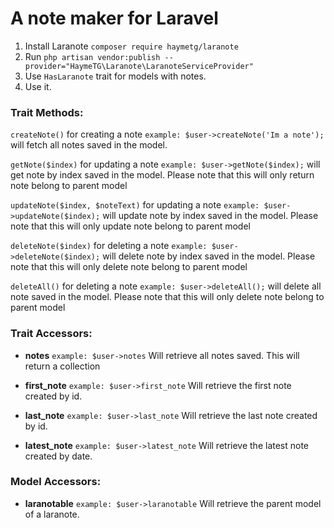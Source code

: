 # A note maker for Laravel

1) Install Laranote `composer require haymetg/laranote`
2) Run `php artisan vendor:publish --provider="HaymeTG\Laranote\LaranoteServiceProvider"`
3) Use `HasLaranote` trait for models with notes.
4) Use it.

### Trait Methods:
`createNote()`
for creating a note
`example: $user->createNote('Im a note');`
will fetch all notes saved in the model.

`getNote($index)`
for updating a note
`example: $user->getNote($index);`
will get note by index saved in the model.
Please note that this will only return note belong to parent model

`updateNote($index, $noteText)`
for updating a note
`example: $user->updateNote($index);`
will update note by index saved in the model.
Please note that this will only update note belong to parent model

`deleteNote($index)`
for deleting a note
`example: $user->deleteNote($index);`
will delete note by index saved in the model.
Please note that this will only delete note belong to parent model

`deleteAll()`
for deleting a note
`example: $user->deleteAll();`
will delete all note saved in the model.
Please note that this will only delete note belong to parent model



### Trait Accessors:
* **notes**
`example: $user->notes`
Will retrieve all notes saved. This will return a collection

* **first_note**
`example: $user->first_note`
Will retrieve the first note created by id.

* **last_note**
`example: $user->last_note`
Will retrieve the last note created by id.

* **latest_note**
`example: $user->latest_note`
Will retrieve the latest note created by date.

### Model Accessors:
* **laranotable**
`example: $user->laranotable`
Will retrieve the parent model of a laranote.
